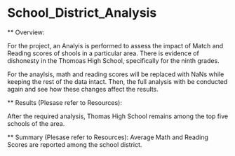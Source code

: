 # School_District_Analysis

** Overview:

For the project, an Analyis is performed to assess the impact of Match and Reading scores of shools in a particular area. There is evidence of dishonesty in the Thomoas High School, specifically for the ninth grades.

For the anaylsis, math and reading scores will be replaced with NaNs while keeping the rest of the data intact. Then, the full analysis with be conducted again and see how these changes affect the results.

** Results (Plesase refer to Resources):

After the required analysis, Thomas High School remains among the top five schools of the area.

** Summary (Plesase refer to Resources):
Average Math and Reading Scores are reported among the school district.

